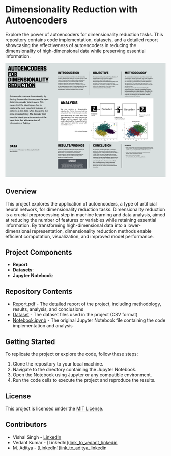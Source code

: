 # Dimensionality Reduction with Autoencoders
Explore the power of autoencoders for dimensionality reduction tasks. This repository contains code implementation, datasets, and a detailed report showcasing the effectiveness of autoencoders in reducing the dimensionality of high-dimensional data while preserving essential information.

![Project Poster](poster.png)

## Overview
This project explores the application of autoencoders, a type of artificial neural network, for dimensionality reduction tasks. Dimensionality reduction is a crucial preprocessing step in machine learning and data analysis, aimed at reducing the number of features or variables while retaining essential information. By transforming high-dimensional data into a lower-dimensional representation, dimensionality reduction methods enable efficient computation, visualization, and improved model performance.

## Project Components
- **Report**: 
- **Datasets**: 
- **Jupyter Notebook**: 

## Repository Contents
- [Report.pdf](link_to_report_pdf) - The detailed report of the project, including methodology, results, analysis, and conclusions
- [Dataset](link_to_datasets_folder) - The dataset files used in the project (CSV format)
- [Notebook.ipynb](link_to_notebook_ipynb) - The original Jupyter Notebook file containing the code implementation and analysis

## Getting Started
To replicate the project or explore the code, follow these steps:
1. Clone the repository to your local machine.
2. Navigate to the directory containing the Jupyter Notebook.
3. Open the Notebook using Jupyter or any compatible environment.
4. Run the code cells to execute the project and reproduce the results.

## License
This project is licensed under the [MIT License](LICENSE).

## Contributors
- Vishal Singh - [LinkedIn](https://www.linkedin.com/in/vishal-singh-326b97227/)
- Vedant Kumar - [LinkedIn]([link_to_vedant_linkedin](https://www.linkedin.com/in/vedant-kumar-2249b0254/ )
- M. Aditya - [LinkedIn]([link_to_aditya_linkedin](https://www.linkedin.com/in/m-aditya-b56965238/)
